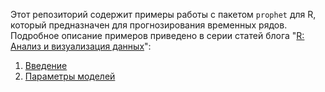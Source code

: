 Этот репозиторий содержит примеры работы с пакетом `prophet` для R, который предназначен для прогнозирования временных рядов. Подробное описание примеров приведено в серии статей блога "[R: Анализ и визуализация данных](https://r-analytics.blogspot.com)":

1. [Введение](https://r-analytics.blogspot.com/2019/08/prophet.html)
2. [Параметры моделей](https://r-analytics.blogspot.com/2019/09/prophet.html)

